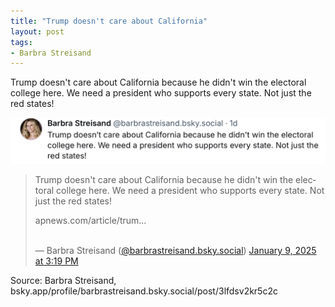 ```yaml
---
title: "Trump doesn't care about California"
layout: post
tags:
- Barbra Streisand
---
```


Trump doesn't care about California because he didn&#x27;t win the electoral college here. We need a president who supports every state. Not just the red states!

![Trump doesn't care about California](/assets/2025-01-09-barbra-streisand.jpg "Trump doesn't care about California")

<blockquote class="bluesky-embed" data-bluesky-uri="at://did:plc:thcupncojwuprinftkviewil/app.bsky.feed.post/3lfdsv2kr5c2c" data-bluesky-cid="bafyreib2u4pufyamdde5maiom5z675z7hkzflrct7jexvv3xaduv2shczy"><p lang="en">Trump doesn't care about California because he didn&#x27;t win the electoral college here. We need a president who supports every state. Not just the red states! 

apnews.com/article/trum...<br><br></p>&mdash; Barbra Streisand (<a href="https://bsky.app/profile/did:plc:thcupncojwuprinftkviewil?ref_src=embed">@barbrastreisand.bsky.social</a>) <a href="https://bsky.app/profile/did:plc:thcupncojwuprinftkviewil/post/3lfdsv2kr5c2c?ref_src=embed">January 9, 2025 at 3:19 PM</a></blockquote><script async src="https://embed.bsky.app/static/embed.js" charset="utf-8"></script>

Source: Barbra Streisand, bsky.app/profile/barbrastreisand.bsky.social/post/3lfdsv2kr5c2c
